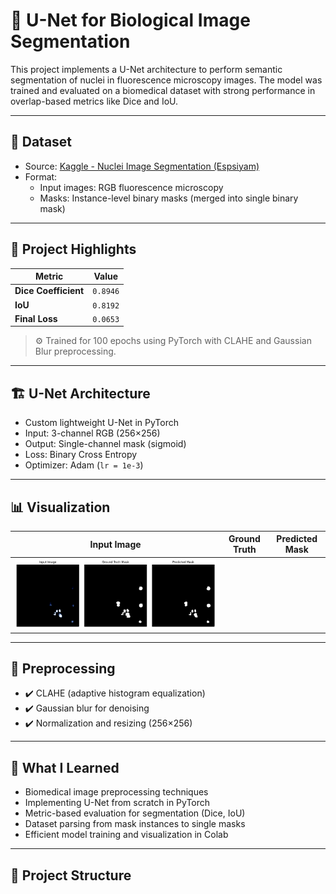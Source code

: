 # 🧬 U-Net for Biological Image Segmentation

This project implements a U-Net architecture to perform semantic segmentation of nuclei in fluorescence microscopy images. The model was trained and evaluated on a biomedical dataset with strong performance in overlap-based metrics like Dice and IoU.

---

## 📂 Dataset

- Source: [Kaggle - Nuclei Image Segmentation (Espsiyam)](https://www.kaggle.com/datasets/espsiyam/nuclei-image-segmentation)
- Format:
  - Input images: RGB fluorescence microscopy
  - Masks: Instance-level binary masks (merged into single binary mask)

---

## 🚀 Project Highlights

| Metric | Value |
|--------|-------|
| **Dice Coefficient** | `0.8946` |
| **IoU**             | `0.8192` |
| **Final Loss**      | `0.0653` |

> ⚙️ Trained for 100 epochs using PyTorch with CLAHE and Gaussian Blur preprocessing.

---

## 🏗️ U-Net Architecture

- Custom lightweight U-Net in PyTorch
- Input: 3-channel RGB (256×256)
- Output: Single-channel mask (sigmoid)
- Loss: Binary Cross Entropy
- Optimizer: Adam (`lr = 1e-3`)

---

## 📊 Visualization

| Input Image | Ground Truth | Predicted Mask |
|-------------|--------------|----------------|
| ![input](1.png)|


---

## 🧪 Preprocessing

- ✔️ CLAHE (adaptive histogram equalization)
- ✔️ Gaussian blur for denoising
- ✔️ Normalization and resizing (256×256)

---

## 🧠 What I Learned

- Biomedical image preprocessing techniques
- Implementing U-Net from scratch in PyTorch
- Metric-based evaluation for segmentation (Dice, IoU)
- Dataset parsing from mask instances to single masks
- Efficient model training and visualization in Colab

---

## 📁 Project Structure

